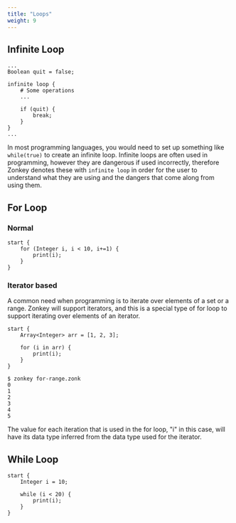 ```yaml
---
title: "Loops"
weight: 9
---
```


## Infinite Loop

```zonkey
...
Boolean quit = false;

infinite loop {
	# Some operations
	...

	if (quit) {
		break;	
	}
}
...
```

In most programming languages, you would need to set up something like `while(true)` to create an infinite loop. Infinite loops are often used in programming, however they are dangerous if used incorrectly, therefore Zonkey denotes these with `infinite loop` in order for the user to understand what they are using and the dangers that come along from using them.

## For Loop

### Normal

```zonkey
start {
	for (Integer i, i < 10, i+=1) {
		print(i);
	}
}
```

### Iterator based

A common need when programming is to iterate over elements of a set or a range. Zonkey will support iterators, and this is a special type of for loop to support iterating over elements of an iterator.

```zonkey
start {
	Array<Integer> arr = [1, 2, 3];

	for (i in arr) {
		print(i);
	}
}
```

```output
$ zonkey for-range.zonk
0
1
2
3
4
5
```

The value for each iteration that is used in the for loop, "i" in this case, will have its data type inferred from the data type used for the iterator.

## While Loop

```zonkey
start {
	Integer i = 10;	

	while (i < 20) {
		print(i);
	}
}
```
